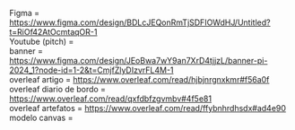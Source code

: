 Figma = https://www.figma.com/design/BDLcJEQonRmTjSDFIOWdHJ/Untitled?t=RiOf42AtOcmtaqOR-1 \
Youtube (pitch) = \
banner = https://www.figma.com/design/JEoBwa7wY9an7XrD4tjjzL/banner-pi-2024_1?node-id=1-2&t=CmjfZlyDIzvrFL4M-1 \
overleaf artigo = https://www.overleaf.com/read/hjbjnrgnxkmr#f56a0f \
overleaf diario de bordo = https://www.overleaf.com/read/qxfdbfzgvmbv#4f5e81 \
overleaf artefatos = https://www.overleaf.com/read/ffybnhrdhsdx#ad4e90 \
modelo canvas =

